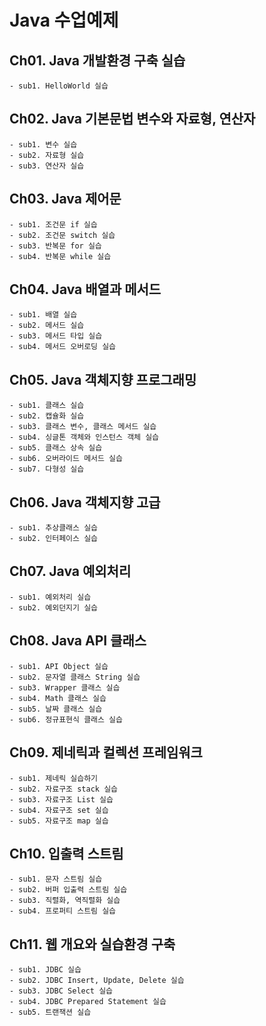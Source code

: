 # Java 수업예제

## Ch01. Java 개발환경 구축 실습
	- sub1. HelloWorld 실습
	
## Ch02. Java 기본문법 변수와 자료형, 연산자
	- sub1. 변수 실습
	- sub2. 자료형 실습
	- sub3. 연산자 실습
	
## Ch03. Java 제어문
	- sub1. 조건문 if 실습
	- sub2. 조건문 switch 실습
	- sub3. 반복문 for 실습
	- sub4. 반복문 while 실습
	
## Ch04. Java 배열과 메서드
	- sub1. 배열 실습
	- sub2. 메서드 실습
	- sub3. 메서드 타입 실습
	- sub4. 메서드 오버로딩 실습

## Ch05. Java 객체지향 프로그래밍
	- sub1. 클래스 실습
	- sub2. 캡슐화 실습
	- sub3. 클래스 변수, 클래스 메서드 실습
	- sub4. 싱글톤 객체와 인스턴스 객체 실습
	- sub5. 클래스 상속 실습
	- sub6. 오버라이드 메서드 실습
	- sub7. 다형성 실습

## Ch06. Java 객체지향 고급
	- sub1. 추상클래스 실습
	- sub2. 인터페이스 실습
	
## Ch07. Java 예외처리
	- sub1. 예외처리 실습
	- sub2. 예외던지기 실습
	
## Ch08. Java API 클래스
	- sub1. API Object 실습
	- sub2. 문자열 클래스 String 실습
	- sub3.	Wrapper 클래스 실습
	- sub4.	Math 클래스 실습
	- sub5.	날짜 클래스 실습
	- sub6.	정규표현식 클래스 실습
	
## Ch09. 제네릭과 컬렉션 프레임워크
	- sub1. 제네릭 실습하기 
	- sub2. 자료구조 stack 실습
	- sub3. 자료구조 List 실습
	- sub4. 자료구조 set 실습
	- sub5. 자료구조 map 실습
	
## Ch10. 입출력 스트림
	- sub1. 문자 스트림 실습
	- sub2. 버퍼 입출력 스트림 실습
	- sub3. 직렬화, 역직렬화 실습
	- sub4. 프로퍼티 스트림 실습

## Ch11. 웹 개요와 실습환경 구축
	- sub1. JDBC 실습
	- sub2. JDBC Insert, Update, Delete 실습
	- sub3. JDBC Select 실습
	- sub4. JDBC Prepared Statement 실습
	- sub5. 트랜잭션 실습
